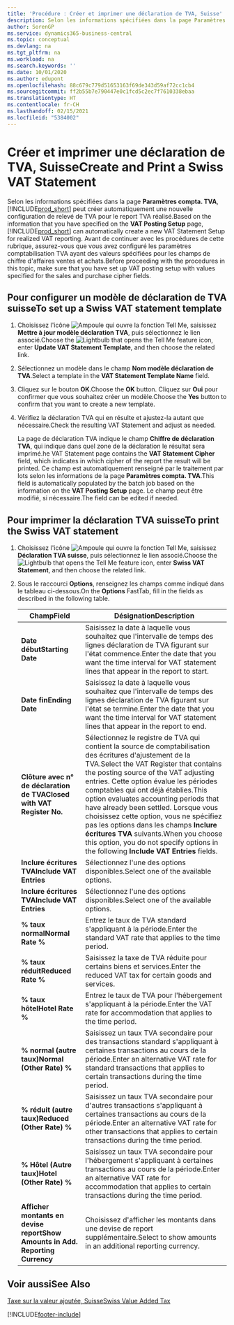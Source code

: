 ```yaml
---
title: 'Procédure : Créer et imprimer une déclaration de TVA, Suisse'
description: Selon les informations spécifiées dans la page Paramètres compta. TVA, Business Central peut créer automatiquement une nouvelle configuration de relevé de TVA pour le report TVA réalisé. Avant de continuer avec les procédures de cette rubrique, assurez-vous que vous avez configuré les paramètres comptabilisation TVA ayant des valeurs spécifiées pour les champs de chiffre d'affaires ventes et achats.
author: SorenGP
ms.service: dynamics365-business-central
ms.topic: conceptual
ms.devlang: na
ms.tgt_pltfrm: na
ms.workload: na
ms.search.keywords: ''
ms.date: 10/01/2020
ms.author: edupont
ms.openlocfilehash: 88c679c779d51653163f69de343d59af72cc1cb4
ms.sourcegitcommit: ff2b55b7e790447e0c1fcd5c2ec7f7610338ebaa
ms.translationtype: HT
ms.contentlocale: fr-CH
ms.lasthandoff: 02/15/2021
ms.locfileid: "5384002"
---
```

# <a name="create-and-print-a-swiss-vat-statement"></a><span data-ttu-id="410f8-104">Créer et imprimer une déclaration de TVA, Suisse</span><span class="sxs-lookup"><span data-stu-id="410f8-104">Create and Print a Swiss VAT Statement</span></span>
<span data-ttu-id="410f8-105">Selon les informations spécifiées dans la page **Paramètres compta. TVA**, [!INCLUDE[prod_short](../../includes/prod_short.md)] peut créer automatiquement une nouvelle configuration de relevé de TVA pour le report TVA réalisé.</span><span class="sxs-lookup"><span data-stu-id="410f8-105">Based on the information that you have specified on the **VAT Posting Setup** page, [!INCLUDE[prod_short](../../includes/prod_short.md)] can automatically create a new VAT Statement Setup for realized VAT reporting.</span></span> <span data-ttu-id="410f8-106">Avant de continuer avec les procédures de cette rubrique, assurez-vous que vous avez configuré les paramètres comptabilisation TVA ayant des valeurs spécifiées pour les champs de chiffre d'affaires ventes et achats.</span><span class="sxs-lookup"><span data-stu-id="410f8-106">Before proceeding with the procedures in this topic, make sure that you have set up VAT posting setup with values specified for the sales and purchase cipher fields.</span></span>  

## <a name="to-set-up-a-swiss-vat-statement-template"></a><span data-ttu-id="410f8-107">Pour configurer un modèle de déclaration de TVA suisse</span><span class="sxs-lookup"><span data-stu-id="410f8-107">To set up a Swiss VAT statement template</span></span>  

1.  <span data-ttu-id="410f8-108">Choisissez l'icône ![Ampoule qui ouvre la fonction Tell Me](../../media/ui-search/search_small.png "Dites-moi ce que vous voulez faire"), saisissez **Mettre à jour modèle déclaration TVA**, puis sélectionnez le lien associé.</span><span class="sxs-lookup"><span data-stu-id="410f8-108">Choose the ![Lightbulb that opens the Tell Me feature](../../media/ui-search/search_small.png "Tell me what you want to do") icon, enter **Update VAT Statement Template**, and then choose the related link.</span></span>  
2.  <span data-ttu-id="410f8-109">Sélectionnez un modèle dans le champ **Nom modèle déclaration de TVA**.</span><span class="sxs-lookup"><span data-stu-id="410f8-109">Select a template in the **VAT Statement Template Name** field.</span></span>
3.  <span data-ttu-id="410f8-110">Cliquez sur le bouton **OK**.</span><span class="sxs-lookup"><span data-stu-id="410f8-110">Choose the **OK** button.</span></span> <span data-ttu-id="410f8-111">Cliquez sur **Oui** pour confirmer que vous souhaitez créer un modèle.</span><span class="sxs-lookup"><span data-stu-id="410f8-111">Choose the **Yes** button to confirm that you want to create a new template.</span></span>  
4.  <span data-ttu-id="410f8-112">Vérifiez la déclaration TVA qui en résulte et ajustez-la autant que nécessaire.</span><span class="sxs-lookup"><span data-stu-id="410f8-112">Check the resulting VAT Statement and adjust as needed.</span></span>  

     <span data-ttu-id="410f8-113">La page de déclaration TVA indique le champ **Chiffre de déclaration TVA**, qui indique dans quel zone de la déclaration le résultat sera imprimé.</span><span class="sxs-lookup"><span data-stu-id="410f8-113">he VAT Statement page contains the **VAT Statement Cipher** field, which indicates in which cipher of the report the result will be printed.</span></span> <span data-ttu-id="410f8-114">Ce champ est automatiquement renseigné par le traitement par lots selon les informations de la page **Paramètres compta. TVA**.</span><span class="sxs-lookup"><span data-stu-id="410f8-114">This field is automatically populated by the batch job based on the information on the **VAT Posting Setup** page.</span></span> <span data-ttu-id="410f8-115">Le champ peut être modifié, si nécessaire.</span><span class="sxs-lookup"><span data-stu-id="410f8-115">The field can be edited if needed.</span></span>  

## <a name="to-print-the-swiss-vat-statement"></a><span data-ttu-id="410f8-116">Pour imprimer la déclaration TVA suisse</span><span class="sxs-lookup"><span data-stu-id="410f8-116">To print the Swiss VAT statement</span></span>  

1.  <span data-ttu-id="410f8-117">Choisissez l'icône ![Ampoule qui ouvre la fonction Tell Me](../../media/ui-search/search_small.png "Dites-moi ce que vous voulez faire"), saisissez **Déclaration TVA suisse**, puis sélectionnez le lien associé.</span><span class="sxs-lookup"><span data-stu-id="410f8-117">Choose the ![Lightbulb that opens the Tell Me feature](../../media/ui-search/search_small.png "Tell me what you want to do") icon, enter **Swiss VAT Statement**, and then choose the related link.</span></span>  
2.  <span data-ttu-id="410f8-118">Sous le raccourci **Options**, renseignez les champs comme indiqué dans le tableau ci-dessous.</span><span class="sxs-lookup"><span data-stu-id="410f8-118">On the **Options** FastTab, fill in the fields as described in the following table.</span></span>  

    |<span data-ttu-id="410f8-119">Champ</span><span class="sxs-lookup"><span data-stu-id="410f8-119">Field</span></span>|<span data-ttu-id="410f8-120">Désignation</span><span class="sxs-lookup"><span data-stu-id="410f8-120">Description</span></span>|  
    |---------------------------------|---------------------------------------|  
    |<span data-ttu-id="410f8-121">**Date début**</span><span class="sxs-lookup"><span data-stu-id="410f8-121">**Starting Date**</span></span>|<span data-ttu-id="410f8-122">Saisissez la date à laquelle vous souhaitez que l'intervalle de temps des lignes déclaration de TVA figurant sur l'état commence.</span><span class="sxs-lookup"><span data-stu-id="410f8-122">Enter the date that you want the time interval for VAT statement lines that appear in the report to start.</span></span>|  
    |<span data-ttu-id="410f8-123">**Date fin**</span><span class="sxs-lookup"><span data-stu-id="410f8-123">**Ending Date**</span></span>|<span data-ttu-id="410f8-124">Saisissez la date à laquelle vous souhaitez que l'intervalle de temps des lignes déclaration de TVA figurant sur l'état se termine.</span><span class="sxs-lookup"><span data-stu-id="410f8-124">Enter the date that you want the time interval for VAT statement lines that appear in the report to end.</span></span>|  
    |<span data-ttu-id="410f8-125">**Clôture avec n° de déclaration de TVA**</span><span class="sxs-lookup"><span data-stu-id="410f8-125">**Closed with VAT Register No.**</span></span>|<span data-ttu-id="410f8-126">Sélectionnez le registre de TVA qui contient la source de comptabilisation des écritures d'ajustement de la TVA.</span><span class="sxs-lookup"><span data-stu-id="410f8-126">Select the VAT Register that contains the posting source of the VAT adjusting entries.</span></span> <span data-ttu-id="410f8-127">Cette option évalue les périodes comptables qui ont déjà établies.</span><span class="sxs-lookup"><span data-stu-id="410f8-127">This option evaluates accounting periods that have already been settled.</span></span> <span data-ttu-id="410f8-128">Lorsque vous choisissez cette option, vous ne spécifiez pas les options dans les champs **Inclure écritures TVA** suivants.</span><span class="sxs-lookup"><span data-stu-id="410f8-128">When you choose this option, you do not specify options in the following **Include VAT Entries** fields.</span></span>|  
    |<span data-ttu-id="410f8-129">**Inclure écritures TVA**</span><span class="sxs-lookup"><span data-stu-id="410f8-129">**Include VAT Entries**</span></span>|<span data-ttu-id="410f8-130">Sélectionnez l'une des options disponibles.</span><span class="sxs-lookup"><span data-stu-id="410f8-130">Select one of the available options.</span></span>|  
    |<span data-ttu-id="410f8-131">**Inclure écritures TVA**</span><span class="sxs-lookup"><span data-stu-id="410f8-131">**Include VAT Entries**</span></span>|<span data-ttu-id="410f8-132">Sélectionnez l'une des options disponibles.</span><span class="sxs-lookup"><span data-stu-id="410f8-132">Select one of the available options.</span></span>|  
    |<span data-ttu-id="410f8-133">**% taux normal**</span><span class="sxs-lookup"><span data-stu-id="410f8-133">**Normal Rate %**</span></span>|<span data-ttu-id="410f8-134">Entrez le taux de TVA standard s'appliquant à la période.</span><span class="sxs-lookup"><span data-stu-id="410f8-134">Enter the standard VAT rate that applies to the time period.</span></span>|  
    |<span data-ttu-id="410f8-135">**% taux réduit**</span><span class="sxs-lookup"><span data-stu-id="410f8-135">**Reduced Rate %**</span></span>|<span data-ttu-id="410f8-136">Saisissez la taxe de TVA réduite pour certains biens et services.</span><span class="sxs-lookup"><span data-stu-id="410f8-136">Enter the reduced VAT tax for certain goods and services.</span></span>|  
    |<span data-ttu-id="410f8-137">**% taux hôtel**</span><span class="sxs-lookup"><span data-stu-id="410f8-137">**Hotel Rate %**</span></span>|<span data-ttu-id="410f8-138">Entrez le taux de TVA pour l'hébergement s'appliquant à la période.</span><span class="sxs-lookup"><span data-stu-id="410f8-138">Enter the VAT rate for accommodation that applies to the time period.</span></span>|  
    |<span data-ttu-id="410f8-139">**% normal (autre taux)**</span><span class="sxs-lookup"><span data-stu-id="410f8-139">**Normal (Other Rate) %**</span></span>|<span data-ttu-id="410f8-140">Saisissez un taux TVA secondaire pour des transactions standard s'appliquant à certaines transactions au cours de la période.</span><span class="sxs-lookup"><span data-stu-id="410f8-140">Enter an alternative VAT rate for standard transactions that applies to certain transactions during the time period.</span></span>|  
    |<span data-ttu-id="410f8-141">**% réduit (autre taux)**</span><span class="sxs-lookup"><span data-stu-id="410f8-141">**Reduced (Other Rate) %**</span></span>|<span data-ttu-id="410f8-142">Saisissez un taux TVA secondaire pour d'autres transactions s'appliquant à certaines transactions au cours de la période.</span><span class="sxs-lookup"><span data-stu-id="410f8-142">Enter an alternative VAT rate for other transactions that applies to certain transactions during the time period.</span></span>|  
    |<span data-ttu-id="410f8-143">**% Hôtel (Autre taux)**</span><span class="sxs-lookup"><span data-stu-id="410f8-143">**Hotel (Other Rate) %**</span></span>|<span data-ttu-id="410f8-144">Saisissez un taux TVA secondaire pour l'hébergement s'appliquant à certaines transactions au cours de la période.</span><span class="sxs-lookup"><span data-stu-id="410f8-144">Enter an alternative VAT rate for accommodation that applies to certain transactions during the time period.</span></span>|  
    |<span data-ttu-id="410f8-145">**Afficher montants en devise report**</span><span class="sxs-lookup"><span data-stu-id="410f8-145">**Show Amounts in Add. Reporting Currency**</span></span>|<span data-ttu-id="410f8-146">Choisissez d'afficher les montants dans une devise de report supplémentaire.</span><span class="sxs-lookup"><span data-stu-id="410f8-146">Select to show amounts in an additional reporting currency.</span></span>|  

## <a name="see-also"></a><span data-ttu-id="410f8-147">Voir aussi</span><span class="sxs-lookup"><span data-stu-id="410f8-147">See Also</span></span>  
 [<span data-ttu-id="410f8-148">Taxe sur la valeur ajoutée, Suisse</span><span class="sxs-lookup"><span data-stu-id="410f8-148">Swiss Value Added Tax</span></span>](swiss-value-added-tax.md)


[!INCLUDE[footer-include](../../includes/footer-banner.md)]